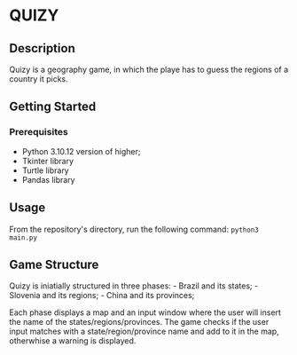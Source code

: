 # QUIZY
## Description
Quizy is a geography game, in which the playe has to guess the regions of a country it picks.

## Getting Started
### Prerequisites
- Python 3.10.12 version of higher;
- Tkinter library
- Turtle library
- Pandas library

## Usage
From the repository's directory, run the following command:
`python3 main.py`

## Game Structure
Quizy is iniatially structured in three phases:
    - Brazil and its states;
    - Slovenia and its regions;
    - China and its provinces;

Each phase displays a map and an input window where the user will insert the name of the states/regions/provinces. The game checks if the user input matches with a state/region/province name and add to it in the map, otherwhise a warning is displayed.